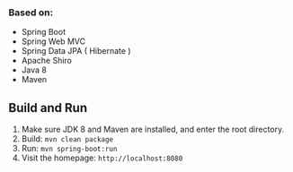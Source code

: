 ### Based on:
- Spring Boot
- Spring Web MVC
- Spring Data JPA ( Hibernate )
- Apache Shiro
- Java 8
- Maven

## Build and Run
1. Make sure JDK 8 and Maven are installed, and enter the root directory.
2. Build: `mvn clean package`
3. Run: `mvn spring-boot:run`
4. Visit the homepage: `http://localhost:8080`
